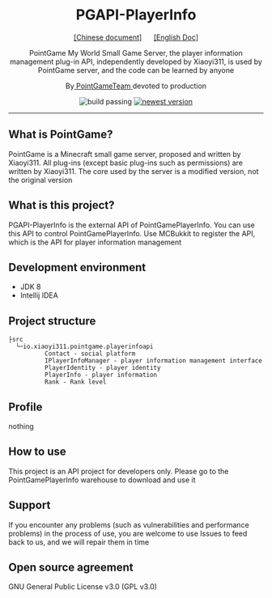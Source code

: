 <div align="center">
<h1>PGAPI-PlayerInfo</h1>
<a href="./README.MD">[Chinese document]</a>&nbsp&nbsp&nbsp&nbsp&nbsp&nbsp<a href="./README_EN. MD">[English Doc]</a>
<p>PointGame My World Small Game Server, the player information management plug-in API, independently developed by Xiaoyi311, is used by PointGame server, and the code can be learned by anyone</p>
<p>By<a href="https://pointgame.top"> PointGameTeam </a>devoted to production</p>
<a><img src=" https://img.shields.io/badge/build-passing-brightgreen " alt="build passing"></a>
<a href=" https://github.com/PointGameTeam/PGAPI-PlayerInfo/releases/ " target="_blank"><img src=" https://img.shields.io/github/v/release/PointGameTeam/PGAPI-PlayerInfo?include_prereleases " alt="newest version"></a>
</div>

---

## What is PointGame?
PointGame is a Minecraft small game server, proposed and written by Xiaoyi311. All plug-ins (except basic plug-ins such as permissions) are written by Xiaoyi311. The core used by the server is a modified version, not the original version

## What is this project?
PGAPI-PlayerInfo is the external API of PointGamePlayerInfo. You can use this API to control PointGamePlayerInfo. Use MCBukkit to register the API, which is the API for player information management

## Development environment
- JDK 8
- Intellij IDEA

## Project structure
```
├src
  └─io.xiaoyi311.pointgame.playerinfoapi
          Contact - social platform
          IPlayerInfoManager - player information management interface
          PlayerIdentity - player identity
          PlayerInfo - player information
          Rank - Rank level
```

## Profile
nothing

## How to use
This project is an API project for developers only. Please go to the PointGamePlayerInfo warehouse to download and use it

## Support
If you encounter any problems (such as vulnerabilities and performance problems) in the process of use, you are welcome to use Issues to feed back to us, and we will repair them in time

## Open source agreement
GNU General Public License v3.0 (GPL v3.0)